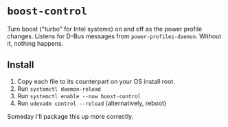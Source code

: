 # `boost-control`

Turn boost ("turbo" for Intel systems) on and off as the power profile changes. Listens for D-Bus messages from `power-profiles-daemon`. Without it, nothing happens.

## Install

1. Copy each file to its counterpart on your OS install root.
2. Run `systemctl daemon-reload`
3. Run `systemctl enable --now boost-control`
4. Run `udevadm control --reload` (alternatively, reboot)

Someday I'll package this up more correctly.
